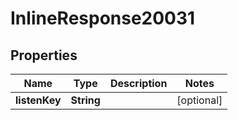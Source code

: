 # InlineResponse20031

## Properties
Name | Type | Description | Notes
------------ | ------------- | ------------- | -------------
**listenKey** | **String** |  |  [optional]
